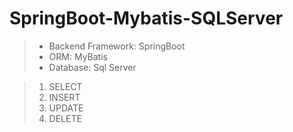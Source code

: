 # SpringBoot-Mybatis-SQLServer


> - Backend Framework: SpringBoot
> - ORM: MyBatis
> - Database: Sql Server


> 1. SELECT
> 2. INSERT
> 3. UPDATE
> 4. DELETE


